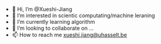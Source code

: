 - 👋 Hi, I’m @Xueshi-Jiang
- 👀 I’m interested in scientic computating/machine leraning
- 🌱 I’m currently learning algorithm
- 💞️ I’m looking to collaborate on ...
- 📫 How to reach me xueshi.jiang@uhasselt.be

<!---
Xueshi-Jiang/Xueshi-Jiang is a ✨ special ✨ repository because its `README.md` (this file) appears on your GitHub profile.
You can click the Preview link to take a look at your changes.
--->
